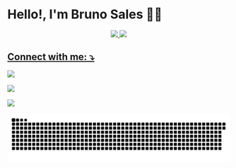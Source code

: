 # Hello!, I'm Bruno Sales 🙋‍♂️

<div align="center">

  <a href="https://github.com/brunossales">

  <img height=180em src="https://github-readme-stats.vercel.app/api?username=brunossales&show_icons=true&theme=radical"/>

  <img height=180em with=180em src="https://github-readme-stats.vercel.app/api/top-langs/?username=brunossales&layout=compact&langs_count=16&theme=dracula"/>

</div>

## Connect with me: ⤵

<div>

<a href="https://www.linkedin.com/in/bruno-sales-3a5856202/" alt="LinkedIn" align="center" target="_blank"><img src="https://img.shields.io/badge/-LinkedIn-%230077B5?style=for-the-badge&logo=linkedin&logoColor=white" target="_blank"></a>

<a href="https://www.instagram.com/brunossaless/" alt="IG" align="center" target="_blank"><img src="https://img.shields.io/badge/-Instagram-%23E4405F?style=for-the-badge&logo=instagram&logoColor=white" target="_blank"></a>

<a href="mailto:bruno.particular25@hotmail.com" alt="IG" align="center" target="_blank"><img src="https://img.shields.io/badge/-Gmail-%23333?style=for-the-badge&logo=gmail&logoColor=white" target="_blank" ></a>

</div>

![Snake animation](https://github.com/brunossales/brunossales/blob/output/github-contribution-grid-snake.svg)
